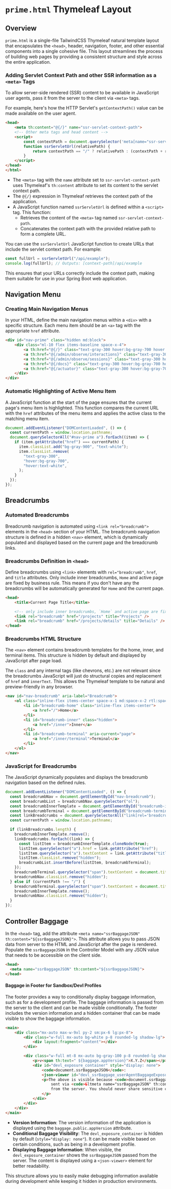 # `prime.html` Thymeleaf Layout

## Overview

`prime.html` is a single-file TailwindCSS Thymeleaf natural template layout that
encapsulates the `<head>`, header, navigation, footer, and other essential
components into a single cohesive file. This layout streamlines the process of
building web pages by providing a consistent structure and style across the
entire application.

### Adding Servlet Context Path and other SSR information as a `<meta>` Tags

To allow server-side rendered (SSR) content to be available in JavaScript user
agents, pass it from the server to the client via `<meta>` tags.

For example, here's how the HTTP Servlet's `getContextPath()` value can be made
available on the user agent.

```html
<head>
    <meta th:content="@{/}" name="ssr-servlet-context-path">
    <!-- Other meta tags and head content -->
    <script>
        const contextPath = document.querySelector('meta[name="ssr-servlet-context-path"]').content;
        function ssrServletUrl(relativePath) {
            return contextPath == "/" ? relativePath : (contextPath + relativePath);
        }
    </script>
</head>
</html>
```

- The `<meta>` tag with the `name` attribute set to `ssr-servlet-context-path`
  uses Thymeleaf's `th:content` attribute to set its content to the servlet
  context path.
- The `@{/}` expression in Thymeleaf retrieves the context path of the
  application.
- A JavaScript function named `ssrServletUrl` is defined within a `<script>`
  tag. This function:
  - Retrieves the content of the `<meta>` tag named `ssr-servlet-context-path`.
  - Concatenates the context path with the provided relative path to form a
    complete URL.

You can use the `ssrServletUrl` JavaScript function to create URLs that include
the servlet context path. For example:

```javascript
const fullUrl = ssrServletUrl("/api/example");
console.log(fullUrl); // Outputs: [context-path]/api/example
```

This ensures that your URLs correctly include the context path, making them
suitable for use in your Spring Boot web application.

## Navigation Menu

### Creating Main Navigation Menus

In your HTML, define the main navigation menus within a `<div>` with a specific
structure. Each menu item should be an `<a>` tag with the appropriate `href`
attribute.

```html
<div id="nav-prime" class="hidden md:block">
    <div class="ml-10 flex items-baseline space-x-4">
        <a th:href="@{/}" class="text-gray-300 hover:bg-gray-700 hover:text-white rounded-md px-3 py-2 text-sm font-medium">Welcome</a>
        <a th:href="@{/admin/observe/interactions}" class="text-gray-300 hover:bg-gray-700 hover:text-white rounded-md px-3 py-2 text-sm font-medium">Interactions</a>
        <a th:href="@{/admin/observe/sessions}" class="text-gray-300 hover:bg-gray-700 hover:text-white rounded-md px-3 py-2 text-sm font-medium">Diagnostics</a>
        <a th:href="@{/docs}" class="text-gray-300 hover:bg-gray-700 hover:text-white rounded-md px-3 py-2 text-sm font-medium">Documentation</a>
        <a th:href="@{/actuator}" class="text-gray-300 hover:bg-gray-700 hover:text-white rounded-md px-3 py-2 text-sm font-medium">Support</a>
    </div>
</div>
```

### Automatic Highlighting of Active Menu Item

A JavaScript function at the start of the page ensures that the current page's
menu item is highlighted. This function compares the current URL with the `href`
attributes of the menu items and applies the active class to the matching menu
item.

```javascript
document.addEventListener("DOMContentLoaded", () => {
  const currentPath = window.location.pathname;
  document.querySelectorAll("#nav-prime a").forEach((item) => {
    if (item.getAttribute("href") === currentPath) {
      item.classList.add("bg-gray-900", "text-white");
      item.classList.remove(
        "text-gray-300",
        "hover:bg-gray-700",
        "hover:text-white",
      );
    }
  });
});
```

## Breadcrumbs

### Automated Breadcrumbs

Breadcrumb navigation is automated using `<link rel="breadcrumb">` elements in
the `<head>` section of your HTML. The breadcrumb navigation structure is
defined in a hidden `<nav>` element, which is dynamically populated and
displayed based on the current page and the breadcrumb links.

### Breadcrumbs Definition in `<head>`

Define breadcrumbs using `<link>` elements with `rel="breadcrumb"`, `href`, and
`title` attributes. Only include inner breadcrumbs, `Home` and active page are
fixed by business rule. This means if you don't have any <link rel="breadcrumb">
the breadcrumbs will be automatically generated for `Home` and the current page.

```html
<head>
    <title>Current Page Title</title>

    <!-- only include inner breadcrumbs, `Home` and active page are fixed -->
    <link rel="breadcrumb" href="/projects" title="Projects" />
    <link rel="breadcrumb" href="/projects/details" title="Details" />
</head>
```

### Breadcrumbs HTML Structure

The `<nav>` element contains breadcrumb templates for the home, inner, and
terminal items. This structure is hidden by default and displayed by JavaScript
after page load.

The `class` and any internal tags (like chevrons, etc.) are not relevant since
the breadcrumbs JavaScript will just do structural copies and replacement of
`href` and `innerText`. This allows the Thymeleaf template to be natural and
preview-friendly in any browser.

```html
<nav id="nav-breadcrumb" aria-label="Breadcrumb">
    <ol class="inline-flex items-center space-x-1 md:space-x-2 rtl:space-x-reverse">
        <li id="breadcrumb-home" class="inline-flex items-center">
            <a href="/">Home</a>
        </li>
        <li id="breadcrumb-inner" class="hidden">
            <a href="/inner">Inner</a>
        </li>
        <li id="breadcrumb-terminal" aria-current="page">
            <a href="/inner/terminal">Terminal</a>
        </li>
    </ol>
</nav>
```

### JavaScript for Breadcrumbs

The JavaScript dynamically populates and displays the breadcrumb navigation
based on the defined rules.

```javascript
document.addEventListener("DOMContentLoaded", () => {
  const breadcrumbNav = document.getElementById("nav-breadcrumb");
  const breadcrumbList = breadcrumbNav.querySelector("ol");
  const breadcrumbInnerTemplate = document.getElementById("breadcrumb-inner");
  const breadcrumbTerminal = document.getElementById("breadcrumb-terminal");
  const linkBreadcrumbs = document.querySelectorAll("link[rel='breadcrumb']");
  const currentPath = window.location.pathname;

  if (linkBreadcrumbs.length) {
    breadcrumbInnerTemplate.remove();
    linkBreadcrumbs.forEach((link) => {
      const listItem = breadcrumbInnerTemplate.cloneNode(true);
      listItem.querySelector("a").href = link.getAttribute("href");
      listItem.querySelector("a").textContent = link.getAttribute("title");
      listItem.classList.remove("hidden");
      breadcrumbList.insertBefore(listItem, breadcrumbTerminal);
    });
    breadcrumbTerminal.querySelector("span").textContent = document.title;
    breadcrumbNav.classList.remove("hidden");
  } else if (currentPath !== "/") {
    breadcrumbTerminal.querySelector("span").textContent = document.title;
    breadcrumbInnerTemplate.remove();
    breadcrumbNav.classList.remove("hidden");
  }
});
```

## Controller Baggage

In the `<head>` tag, add the attribute
`<meta name="ssrBaggageJSON" th:content="${ssrBaggageJSON}">`. This attribute
allows you to pass JSON data from server to the HTML and JavaScript after the
page is rendered. Populate the `ssrBaggageJSON` in the Controller Model with any
JSON value that needs to be accessible on the client side.

```html
<head>
  <meta name="ssrBaggageJSON" th:content="${ssrBaggageJSON}">
</head>
```

#### Baggage in Footer for Sandbox/Devl Profiles

The footer provides a way to conditionally display baggage information, such as
for a development profile. The baggage information is passed from the server to
the client and can be made visible conditionally. The footer includes the
version information and a hidden container that can be made visible to show the
baggage information.

```html
<main>
    <div class="mx-auto max-w-9xl py-2 sm:px-6 lg:px-8">
        <div class="w-full mx-auto bg-white p-8 rounded-lg shadow-lg">
            <div layout:fragment="content"></div>
        </div>

        <div class="w-full mt-8 mx-auto bg-gray-100 p-8 rounded-lg shadow-lg">
            <p>v<span th:text=" ${baggage.appVersion}">X.Y.Z</span></p>
            <div id="devl_exposure_container" style="display: none">
                <code>document.ssrBaggageJSON</code>:
                <json-viewer id="devl_ssrBaggage_userAgentBaggageExposureEnabledJsonViewer"></json-viewer>
                <p>The above is visible because <code>document.ssrBaggageJSON</code> was
                    sent via <code>&ltmeta name="ssrBaggageJSON" th:content="${ssrBaggageJSON}"&gt;</code>
                    from the server. You should never share sensitive contents or secrets through SSR Baggage.
                </p>
            </div>
        </div>
    </div>
</main>
```

- **Version Information**: The version information of the application is
  displayed using the `baggage.public.appVersion` attribute.
- **Conditional Baggage Visibility**: The `devl_exposure_container` is hidden by
  default (`style="display: none"`). It can be made visible based on certain
  conditions, such as being in a development profile.
- **Displaying Baggage Information**: When visible, the
  `devl_exposure_container` shows the `ssrBaggageJSON` passed from the server.
  The content is displayed using a `<json-viewer>` element for better
  readability.

This structure allows you to easily make debugging information available during
development while keeping it hidden in production environments.

